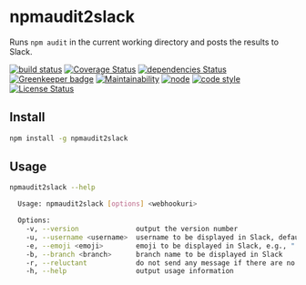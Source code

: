# npmaudit2slack

Runs `npm audit` in the current working directory and posts the results to Slack.

[![build status](https://img.shields.io/travis/frankthelen/npmaudit2slack.svg)](http://travis-ci.org/frankthelen/npmaudit2slack)
[![Coverage Status](https://coveralls.io/repos/github/frankthelen/npmaudit2slack/badge.svg?branch=master)](https://coveralls.io/github/frankthelen/npmaudit2slack?branch=master)
[![dependencies Status](https://david-dm.org/frankthelen/npmaudit2slack/status.svg)](https://david-dm.org/frankthelen/npmaudit2slack)
[![Greenkeeper badge](https://badges.greenkeeper.io/frankthelen/npmaudit2slack.svg)](https://greenkeeper.io/)
[![Maintainability](https://api.codeclimate.com/v1/badges/3291daaa0f241b65857d/maintainability)](https://codeclimate.com/github/frankthelen/npmaudit2slack/maintainability)
[![node](https://img.shields.io/node/v/npmaudit2slack.svg)]()
[![code style](https://img.shields.io/badge/code_style-airbnb-brightgreen.svg)](https://github.com/airbnb/javascript)
[![License Status](http://img.shields.io/npm/l/npmaudit2slack.svg)]()

## Install

```bash
npm install -g npmaudit2slack
```

## Usage

```bash
npmaudit2slack --help

  Usage: npmaudit2slack [options] <webhookuri>

  Options:
    -v, --version              output the version number
    -u, --username <username>  username to be displayed in Slack, defaults to channel settings
    -e, --emoji <emoji>        emoji to be displayed in Slack, e.g., ":ghost:", defaults to channel settings
    -b, --branch <branch>      branch name to be displayed in Slack
    -r, --reluctant            do not send any message if there are no vulnerabilities
    -h, --help                 output usage information
```
